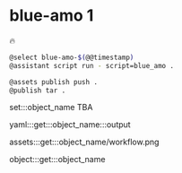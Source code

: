 # blue-amo 1

🔥

```bash
@select blue-amo-$(@@timestamp)
@assistant script run - script=blue_amo .

@assets publish push .
@publish tar .
```

set:::object_name TBA

yaml:::get:::object_name:::output

assets:::get:::object_name/workflow.png

object:::get:::object_name